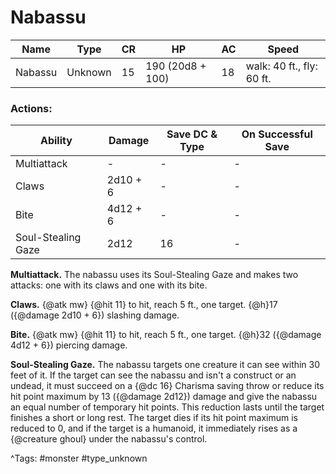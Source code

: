 # Nabassu

| Name | Type | CR | HP | AC | Speed |
|------|------|----|----|----|-------|
| Nabassu | Unknown | 15 | 190 (20d8 + 100) | 18 | walk: 40 ft., fly: 60 ft. |

### Actions:

| Ability | Damage | Save DC & Type | On Successful Save |
|---------|--------|----------------|--------------------|
| Multiattack | - | - | - |
| Claws | 2d10 + 6 | - | - |
| Bite | 4d12 + 6 | - | - |
| Soul-Stealing Gaze | 2d12 | 16 | - |


**Multiattack.** The nabassu uses its Soul-Stealing Gaze and makes two attacks: one with its claws and one with its bite.

**Claws.** {@atk mw} {@hit 11} to hit, reach 5 ft., one target. {@h}17 ({@damage 2d10 + 6}) slashing damage.

**Bite.** {@atk mw} {@hit 11} to hit, reach 5 ft., one target. {@h}32 ({@damage 4d12 + 6}) piercing damage.

**Soul-Stealing Gaze.** The nabassu targets one creature it can see within 30 feet of it. If the target can see the nabassu and isn't a construct or an undead, it must succeed on a {@dc 16} Charisma saving throw or reduce its hit point maximum by 13 ({@damage 2d12}) damage and give the nabassu an equal number of temporary hit points. This reduction lasts until the target finishes a short or long rest. The target dies if its hit point maximum is reduced to 0, and if the target is a humanoid, it immediately rises as a {@creature ghoul} under the nabassu's control.

^Tags: #monster #type_unknown